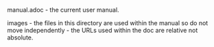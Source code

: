 manual.adoc - the current user manual.

images - the files in this  directory are used within the manual so do not move independently - the URLs used within the doc are relative not absolute.
